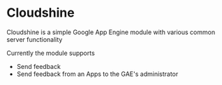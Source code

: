 # Cloudshine
Cloudshine is a simple Google App Engine module with various common server functionality

Currently the module supports
- Send feedback
 - Send feedback from an Apps to the GAE's administrator
